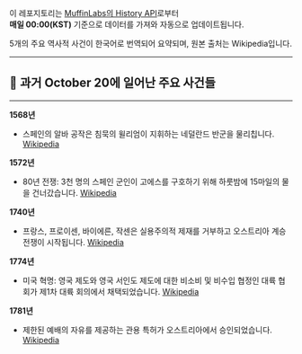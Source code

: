 

이 레포지토리는 [MuffinLabs의 History API](https://history.muffinlabs.com/date)로부터  
**매일 00:00(KST)** 기준으로 데이터를 가져와 자동으로 업데이트됩니다.

5개의 주요 역사적 사건이 한국어로 번역되어 요약되며, 원본 출처는 Wikipedia입니다.

---

## 📅 과거 **October 20**에 일어난 주요 사건들

---
**1568년**
- 스페인의 알바 공작은 침묵의 윌리엄이 지휘하는 네덜란드 반군을 물리칩니다.  [Wikipedia](https://wikipedia.org/wiki/Fernando_%C3%81lvarez_de_Toledo,_3rd_Duke_of_Alba)

**1572년**
- 80년 전쟁: 3천 명의 스페인 군인이 고에스를 구호하기 위해 하룻밤에 15마일의 물을 건너갔습니다.  [Wikipedia](https://wikipedia.org/wiki/Eighty_Years%27_War)

**1740년**
- 프랑스, 프로이센, 바이에른, 작센은 실용주의적 제재를 거부하고 오스트리아 계승 전쟁이 시작됩니다.  [Wikipedia](https://wikipedia.org/wiki/Pragmatic_Sanction_of_1713)

**1774년**
- 미국 혁명: 영국 제도와 영국 서인도 제도에 대한 비소비 및 비수입 협정인 대륙 협회가 제1차 대륙 회의에서 채택되었습니다.  [Wikipedia](https://wikipedia.org/wiki/American_Revolution)

**1781년**
- 제한된 예배의 자유를 제공하는 관용 특허가 오스트리아에서 승인되었습니다.  [Wikipedia](https://wikipedia.org/wiki/Patent_of_Toleration)
